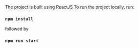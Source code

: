 The project is built using ReactJS
To run the project locally, run:

### `npm install`

followed by

### `npm run start`
